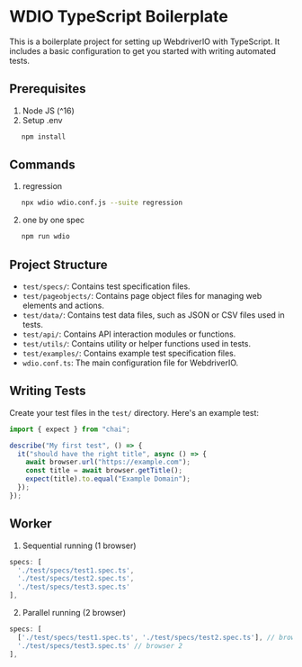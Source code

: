 # WDIO TypeScript Boilerplate

This is a boilerplate project for setting up WebdriverIO with TypeScript. It includes a basic configuration to get you started with writing automated tests.

## Prerequisites

1. Node JS (^16)
2. Setup .env

```bash
   npm install
```

## Commands

1. regression

```bash
   npx wdio wdio.conf.js --suite regression
```

2. one by one spec

```bash
   npm run wdio
```

## Project Structure

- `test/specs/`: Contains test specification files.
- `test/pageobjects/`: Contains page object files for managing web elements and actions.
- `test/data/`: Contains test data files, such as JSON or CSV files used in tests.
- `test/api/`: Contains API interaction modules or functions.
- `test/utils/`: Contains utility or helper functions used in tests.
- `test/examples/`: Contains example test specification files.
- `wdio.conf.ts`: The main configuration file for WebdriverIO.

## Writing Tests

Create your test files in the `test/` directory. Here's an example test:

```typescript
import { expect } from "chai";

describe("My first test", () => {
  it("should have the right title", async () => {
    await browser.url("https://example.com");
    const title = await browser.getTitle();
    expect(title).to.equal("Example Domain");
  });
});
```

## Worker

1. Sequential running (1 browser)

```typescript
specs: [
  './test/specs/test1.spec.ts',
  './test/specs/test2.spec.ts',
  './test/specs/test3.spec.ts'
],
```

2. Parallel running (2 browser)

```typescript
specs: [
  ['./test/specs/test1.spec.ts', './test/specs/test2.spec.ts'], // browser 1
  './test/specs/test3.spec.ts' // browser 2
],

```
